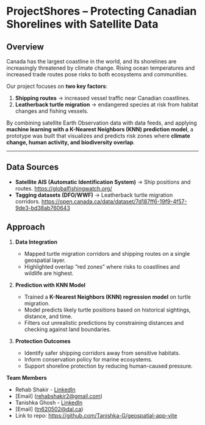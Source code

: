 # ProjectShores – Protecting Canadian Shorelines with Satellite Data  

## Overview  
Canada has the largest coastline in the world, and its shorelines are increasingly threatened by climate change. Rising ocean temperatures and increased trade routes pose risks to both ecosystems and communities.  

Our project focuses on **two key factors**:  
1. **Shipping routes** → increased vessel traffic near Canadian coastlines.  
2. **Leatherback turtle migration** → endangered species at risk from habitat changes and fishing vessels.  

By combining satellite Earth Observation data with data feeds, and applying **machine learning with a K-Nearest Neighbors (KNN) prediction model**, a prototype was built that visualizes and predicts risk zones where **climate change, human activity, and biodiversity overlap**.  

---

## Data Sources  
- **Satellite AIS (Automatic Identification System)** → Ship positions and routes.  https://globalfishingwatch.org/
- **Tagging datasets (DFO/WWF)** → Leatherback turtle migration corridors.  https://open.canada.ca/data/dataset/7d187ff6-19f9-4f57-9de3-bd38ab760643
  
## Approach  
1. **Data Integration**  
   - Mapped turtle migration corridors and shipping routes on a single geospatial layer.  
   - Highlighted overlap “red zones” where risks to coastlines and wildlife are highest.  

2. **Prediction with KNN Model**  
   - Trained a **K-Nearest Neighbors (KNN) regression model** on turtle migration. 
   - Model predicts likely turtle positions based on historical sightings, distance, and time.  
   - Filters out unrealistic predictions by constraining distances and checking against land boundaries.  

3. **Protection Outcomes**  
   - Identify safer shipping corridors away from sensitive habitats.  
   - Inform conservation policy for marine ecosystems.  
   - Support shoreline protection by reducing human-caused pressure.  

**Team Members**
- Rehab Shakir - [LinkedIn](www.linkedin.com/in/rehabshakir)
- [Email] (rehabshakir2@gmail.com)
- Tanishka Ghosh - [LinkedIn](https://www.linkedin.com/in/tanishka-ghosh)
- [Email] (tn620502@dal.ca)
- Link to repo:
https://github.com/Tanishka-G/geospatial-app-vite
